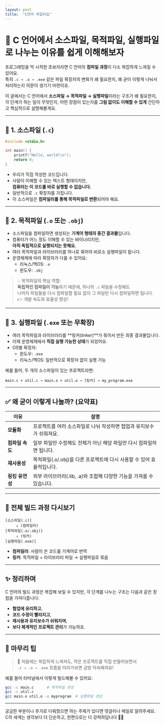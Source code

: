 ```yaml
---
layout: post
title:  "C언어 파일타입"
---
```


# 🧠 C 언어에서 소스파일, 목적파일, 실행파일로 나누는 이유를 쉽게 이해해보자

프로그래밍을 막 시작한 초보자라면 C 언어의 **컴파일 과정**이 다소 복잡하게 느껴질 수 있어요.  
특히 `.c → .o → .exe` 같은 파일 확장자의 변화가 왜 필요한지, 왜 굳이 이렇게 나눠서 처리하는지 의문이 생기기 마련이죠.

이 글에서는 C 언어에서 **소스파일 → 목적파일 → 실행파일**이라는 구조가 왜 필요한지,  
각 단계가 하는 일이 무엇인지, 어떤 장점이 있는지를 **그림 없이도 이해할 수 있게** 간단하고 핵심적으로 설명해볼게요.

---

## 🔹 1. 소스파일 (`.c`)

```c
#include <stdio.h>

int main() {
    printf("Hello, world!\n");
    return 0;
}
```

- 우리가 직접 작성한 코드입니다.
- 사람이 이해할 수 있는 텍스트 형태이지만,  
  **컴퓨터는 이 코드를 바로 실행할 수 없습니다.**
- 일반적으로 `.c` 확장자를 가집니다.
- 이 소스파일은 **컴파일러를 통해 목적파일로 변환**되어야 해요.

---

## 🔹 2. 목적파일 (`.o` 또는 `.obj`)

- 소스파일을 컴파일하면 생성되는 **기계어 형태의 중간 결과물**입니다.
- 컴퓨터가 어느 정도 이해할 수 있는 바이너리지만,  
  **아직 독립적으로 실행되지는 못해요.**
- 여러 목적파일과 라이브러리를 하나로 묶어야 비로소 실행파일이 됩니다.
- 운영체제에 따라 확장자가 다를 수 있어요:
  - 리눅스/맥OS: `.o`
  - 윈도우: `.obj`

> 💡 목적파일의 핵심 역할:  
> **독립적인 컴파일이 가능**하기 때문에, 하나의 `.c` 파일을 수정해도  
> 나머지 파일들을 다시 컴파일할 필요 없이 그 파일만 다시 컴파일하면 됩니다.  
> 👉 개발 속도와 효율성 향상!

---

## 🔹 3. 실행파일 (`.exe` 또는 무확장)

- 여러 목적파일과 라이브러리를 **링커(linker)**가 묶어서 만든 최종 결과물입니다.
- 이제 운영체제에서 **직접 실행 가능한 상태**가 되었어요.
- OS별 확장자:
  - 윈도우: `.exe`
  - 리눅스/맥OS: 일반적으로 확장자 없이 실행 가능

예를 들어, 두 개의 소스파일이 있는 프로젝트라면:

```
main.c + util.c → main.o + util.o → [링커] → my_program.exe
```

---

## ✅ 왜 굳이 이렇게 나눌까? (요약표)

| 이유            | 설명                                                                 |
|-----------------|----------------------------------------------------------------------|
| **모듈화**       | 프로젝트를 여러 소스파일로 나눠 작성하면 협업과 유지보수가 쉬워져요.           |
| **컴파일 속도**  | 일부 파일만 수정해도 전체가 아닌 해당 파일만 다시 컴파일하면 됩니다.            |
| **재사용성**     | 목적파일(.o/.obj)을 다른 프로젝트에 다시 사용할 수 있어 효율적입니다.            |
| **링킹 유연성**  | 외부 라이브러리(.lib, .a)와 조합해 다양한 기능을 가져올 수 있습니다.            |

---

## 🔄 전체 빌드 과정 다시보기

```
[소스파일(.c)] 
     ↓ (컴파일러)
[목적파일(.o/.obj)] 
     ↓ (링커)
[실행파일(.exe)]
```

- **컴파일러**: 사람이 쓴 코드를 기계어로 번역
- **링커**: 목적파일 + 라이브러리 파일 → 실행파일로 묶음

---

## ✨ 정리하며

C 언어의 빌드 과정은 복잡해 보일 수 있지만, 각 단계를 나누는 구조는 다음과 같은 장점을 가져다줍니다:

- **협업에 유리하고**,  
- **코드 수정이 빨라지고**,  
- **재사용과 유지보수가 쉬워지며**,  
- **보다 체계적인 프로젝트 관리**가 가능하죠.

---

## 💬 마무리 팁

> 🚧 처음에는 복잡하게 느껴져도, 작은 프로젝트를 직접 만들어보면서  
> `.c → .o → .exe` 흐름을 따라가보면 금방 익숙해져요!

예를 들어 터미널에서 이렇게 빌드해볼 수 있어요:

```bash
gcc -c main.c      # 목적파일 생성
gcc -c util.c
gcc main.o util.o -o myprogram  # 실행파일 생성
```

---

궁금한 부분이나 추가로 다뤄줬으면 하는 주제가 있다면 댓글이나 메일로 알려주세요.  
C의 세계는 생각보다 더 단순하고, 한편으로는 더 강력하답니다 💪🔥
